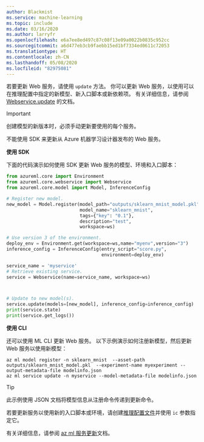 ```yaml
---
author: Blackmist
ms.service: machine-learning
ms.topic: include
ms.date: 03/16/2020
ms.author: larryfr
ms.openlocfilehash: e6a7ee8ed497c87c08f13e09a0022b0835c952cc
ms.sourcegitcommit: a6d477eb3cb9faebb15ed1bf7334ed0611c72053
ms.translationtype: HT
ms.contentlocale: zh-CN
ms.lasthandoff: 05/08/2020
ms.locfileid: "82975081"
---
```

若要更新 Web 服务，请使用 `update` 方法。 你可以更新 Web 服务，以使用可以在推理配置中指定的新模型、新入口脚本或新依赖项。 有关详细信息，请参阅 [Webservice.update](https://docs.microsoft.com/python/api/azureml-core/azureml.core.webservice.webservice.webservice?view=azure-ml-py#update--args-) 的文档。

> [!IMPORTANT]
> 创建模型的新版本时，必须手动更新要使用的每个服务。
>
> 不能使用 SDK 来更新从 Azure 机器学习设计器发布的 Web 服务。

**使用 SDK**

下面的代码演示如何使用 SDK 更新 Web 服务的模型、环境和入口脚本：

```python
from azureml.core import Environment
from azureml.core.webservice import Webservice
from azureml.core.model import Model, InferenceConfig

# Register new model.
new_model = Model.register(model_path="outputs/sklearn_mnist_model.pkl",
                           model_name="sklearn_mnist",
                           tags={"key": "0.1"},
                           description="test",
                           workspace=ws)

# Use version 3 of the environment.
deploy_env = Environment.get(workspace=ws,name="myenv",version="3")
inference_config = InferenceConfig(entry_script="score.py",
                                   environment=deploy_env)

service_name = 'myservice'
# Retrieve existing service.
service = Webservice(name=service_name, workspace=ws)



# Update to new model(s).
service.update(models=[new_model], inference_config=inference_config)
print(service.state)
print(service.get_logs())
```

**使用 CLI**

还可以使用 ML CLI 更新 Web 服务。 以下示例演示如何注册新模型，然后更新 Web 服务以使用新模型：

```azurecli
az ml model register -n sklearn_mnist  --asset-path outputs/sklearn_mnist_model.pkl  --experiment-name myexperiment --output-metadata-file modelinfo.json
az ml service update -n myservice --model-metadata-file modelinfo.json
```

> [!TIP]
> 此示例使用 JSON 文档将模型信息从注册命令传递到更新命令。
>
> 若要更新服务以使用新的入口脚本或环境，请创建[推理配置文件](/azure/machine-learning/reference-azure-machine-learning-cli#inference-configuration-schema)并使用 `ic` 参数指定它。

有关详细信息，请参阅 [az ml 服务更新](https://docs.microsoft.com/cli/azure/ext/azure-cli-ml/ml/service?view=azure-cli-latest#ext-azure-cli-ml-az-ml-service-update)文档。